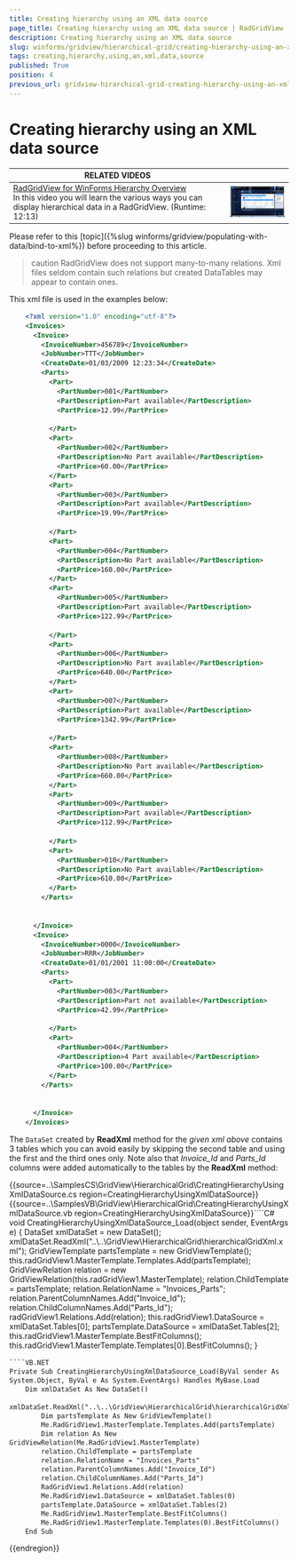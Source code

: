 ```yaml
---
title: Creating hierarchy using an XML data source
page_title: Creating hierarchy using an XML data source | RadGridView
description: Creating hierarchy using an XML data source
slug: winforms/gridview/hierarchical-grid/creating-hierarchy-using-an-xml-data-source
tags: creating,hierarchy,using,an,xml,data,source
published: True
position: 4
previous_url: gridview-hirarchical-grid-creating-hierarchy-using-an-xml-data-source
---
```


# Creating hierarchy using an XML data source

| RELATED VIDEOS |  |
| ------ | ------ |
|[RadGridView for WinForms Hierarchy Overview](http://tv.telerik.com/watch/winforms/radgrid/radgridview-winforms-hierarchy-overview)<br>In this video you will learn the various ways you can display hierarchical data in a RadGridView. (Runtime: 12:13)|![gridview-hierarchical-grid-binding-to-hierarchical-data 001](images/gridview-hierarchical-grid-binding-to-hierarchical-data001.png)|

Please refer to this [topic]({%slug winforms/gridview/populating-with-data/bind-to-xml%}) before proceeding to this article.

>caution RadGridView does not support many-to-many relations. Xml files seldom contain such relations but created DataTables may appear to contain ones.
>


This xml file is used in the examples below:
````XML
    <?xml version="1.0" encoding="utf-8"?>
    <Invoices>
      <Invoice>
        <InvoiceNumber>456789</InvoiceNumber>
        <JobNumber>TTT</JobNumber>
        <CreateDate>01/03/2009 12:23:34</CreateDate>
        <Parts>
          <Part>
            <PartNumber>001</PartNumber>
            <PartDescription>Part available</PartDescription>
            <PartPrice>12.99</PartPrice>
    
          </Part>
          <Part>
            <PartNumber>002</PartNumber>
            <PartDescription>No Part available</PartDescription>
            <PartPrice>60.00</PartPrice>
          </Part>
          <Part>
            <PartNumber>003</PartNumber>
            <PartDescription>Part available</PartDescription>
            <PartPrice>19.99</PartPrice>
    
          </Part>
          <Part>
            <PartNumber>004</PartNumber>
            <PartDescription>No Part available</PartDescription>
            <PartPrice>160.00</PartPrice>
          </Part>
          <Part>
            <PartNumber>005</PartNumber>
            <PartDescription>Part available</PartDescription>
            <PartPrice>122.99</PartPrice>
    
          </Part>
          <Part>
            <PartNumber>006</PartNumber>
            <PartDescription>No Part available</PartDescription>
            <PartPrice>640.00</PartPrice>
          </Part>
          <Part>
            <PartNumber>007</PartNumber>
            <PartDescription>Part available</PartDescription>
            <PartPrice>1342.99</PartPrice>
    
          </Part>
          <Part>
            <PartNumber>008</PartNumber>
            <PartDescription>No Part available</PartDescription>
            <PartPrice>660.00</PartPrice>
          </Part>
          <Part>
            <PartNumber>009</PartNumber>
            <PartDescription>Part available</PartDescription>
            <PartPrice>112.99</PartPrice>
    
          </Part>
          <Part>
            <PartNumber>010</PartNumber>
            <PartDescription>No Part available</PartDescription>
            <PartPrice>610.00</PartPrice>
          </Part>
        </Parts>
    
    
      </Invoice>
      <Invoice>
        <InvoiceNumber>0000</InvoiceNumber>
        <JobNumber>RRR</JobNumber>
        <CreateDate>01/01/2001 11:00:00</CreateDate>
        <Parts>
          <Part>
            <PartNumber>003</PartNumber>
            <PartDescription>Part not available</PartDescription>
            <PartPrice>42.99</PartPrice>
    
          </Part>
          <Part>
            <PartNumber>004</PartNumber>
            <PartDescription>4 Part available</PartDescription>
            <PartPrice>100.00</PartPrice>
          </Part>
        </Parts>
    
    
      </Invoice>
    </Invoices>
````

The `DataSet` created by __ReadXml__ method for the *given xml above* contains 3 tables which you can avoid easily by skipping the second table and using the first and the third ones only. Note also that *Invoice_Id* and *Parts_Id* columns were added automatically to the tables by the __ReadXml__ method:

{{source=..\SamplesCS\GridView\HierarchicalGrid\CreatingHierarchyUsingXmlDataSource.cs region=CreatingHierarchyUsingXmlDataSource}} 
{{source=..\SamplesVB\GridView\HierarchicalGrid\CreatingHierarchyUsingXmlDataSource.vb region=CreatingHierarchyUsingXmlDataSource}}````C#
void CreatingHierarchyUsingXmlDataSource_Load(object sender, EventArgs e)
{
    DataSet xmlDataSet = new DataSet();
    xmlDataSet.ReadXml("..\\..\\GridView\\HierarchicalGrid\\hierarchicalGridXml.xml");
    GridViewTemplate partsTemplate = new GridViewTemplate();
    this.radGridView1.MasterTemplate.Templates.Add(partsTemplate);
    GridViewRelation relation = new GridViewRelation(this.radGridView1.MasterTemplate);
    relation.ChildTemplate = partsTemplate;
    relation.RelationName = "Invoices_Parts";
    relation.ParentColumnNames.Add("Invoice_Id");
    relation.ChildColumnNames.Add("Parts_Id");
    radGridView1.Relations.Add(relation);
    this.radGridView1.DataSource = xmlDataSet.Tables[0];
    partsTemplate.DataSource = xmlDataSet.Tables[2];
    this.radGridView1.MasterTemplate.BestFitColumns();
    this.radGridView1.MasterTemplate.Templates[0].BestFitColumns();
}

````
````VB.NET
Private Sub CreatingHierarchyUsingXmlDataSource_Load(ByVal sender As System.Object, ByVal e As System.EventArgs) Handles MyBase.Load
    Dim xmlDataSet As New DataSet()
        xmlDataSet.ReadXml("..\..\GridView\HierarchicalGrid\hierarchicalGridXml.xml")
        Dim partsTemplate As New GridViewTemplate()
        Me.RadGridView1.MasterTemplate.Templates.Add(partsTemplate)
        Dim relation As New GridViewRelation(Me.RadGridView1.MasterTemplate)
        relation.ChildTemplate = partsTemplate
        relation.RelationName = "Invoices_Parts"
        relation.ParentColumnNames.Add("Invoice_Id")
        relation.ChildColumnNames.Add("Parts_Id")
        RadGridView1.Relations.Add(relation)
        Me.RadGridView1.DataSource = xmlDataSet.Tables(0)
        partsTemplate.DataSource = xmlDataSet.Tables(2)
        Me.RadGridView1.MasterTemplate.BestFitColumns()
        Me.RadGridView1.MasterTemplate.Templates(0).BestFitColumns()
    End Sub

```` 

	
{{endregion}} 
